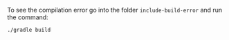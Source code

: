 To see the compilation error go into the folder `include-build-error` and run the command:
```
./gradle build
```

